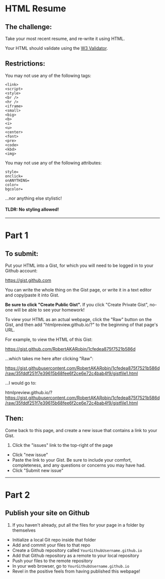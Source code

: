 # HTML Resume

## The challenge:

Take your most recent resume, and re-write it using HTML.

Your HTML should validate using the [W3 Validator](https://validator.w3.org/nu/).

## Restrictions:

You may not use any of the following tags:

```
<link>
<script>
<style>
<br />
<hr />
<iframe>
<small>
<big>
<b>
<i>
<u>
<center>
<font>
<pre>
<code>
<kbd>
<img>
```

You may not use any of the following attributes:

```
style=
onclick=
onANYTHING=
color=
bgcolor=
```

...nor anything else stylistic!

#### TLDR: No styling allowed!

-----

# Part 1

## To submit:

Put your HTML into a Gist, for which you will need to be logged in to your Github account:

https://gist.github.com

You can write the whole thing on the Gist page, or write it in a text editor and copy/paste it into Gist.

**Be sure to click "Create Public Gist".** If you click "Create Private Gist", no-one will be able to see your homework!

To view your HTML as an actual webpage, click the "Raw" button on the Gist, and then add "htmlpreview.github.io/?" to the beginning of that page's URL.

For example, to view the HTML of this Gist:

https://gist.github.com/RobertAKARobin/1cfedea875f7521b586d

...which takes me here after clicking "Raw":

https://gist.githubusercontent.com/RobertAKARobin/1cfedea875f7521b586d/raw/35fddf251f7e39615b68fee6f2ce6e72c4bab4f9/gistfile1.html

...I would go to:

htmlpreview.github.io/?https://gist.githubusercontent.com/RobertAKARobin/1cfedea875f7521b586d/raw/35fddf251f7e39615b68fee6f2ce6e72c4bab4f9/gistfile1.html

## Then:

Come back to this page, and create a new issue that contains a link to your Gist.

1. Click the "issues" link to the top-right of the page
- Click "new issue"
- Paste the link to your Gist. Be sure to include your comfort, completeness, and any questions or concerns you may have had.
- Click "Submit new issue"

-----

# Part 2

## Publish your site on Github

1. If you haven't already, put all the files for your page in a folder by themselves
- Initialize a local Git repo inside that folder
- Add and commit your files to that repo
- Create a Github repository called `YourGithubUsername.github.io`
- Add that Github repository as a remote to your local repository
- Push your files to the remote repository
- In your web browser, go to `YourGithubUsername.github.io`
- Revel in the positive feels from having published this webpage!
